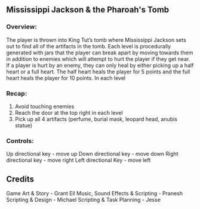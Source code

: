 ## Mississippi Jackson & the Pharoah's Tomb
### Overview:
The player is thrown into King Tut’s tomb where Mississippi Jackson sets out to find all of the artifacts in the tomb. Each level is procedurally generated with jars that the player can break apart by moving towards them in addition to enemies which will attempt to hurt the player if they get near. If a player is hurt by an enemy, they can only heal by either picking up a half heart or a full heart. The half heart heals the player for 5 points and the full heart heals the player for 10 points. In each level

### Recap:
1. Avoid touching enemies
2. Reach the door at the top right in each level
3. Pick up all 4 artifacts (perfume, burial mask, leopard head, anubis statue)


### Controls:
Up directional key - move up
Down directional key - move down
Right directional key - move right
Left directional Key - move left


## Credits
Game Art & Story - Grant Ell
Music, Sound Effects & Scripting - Pranesh
Scripting & Design - Michael
Scripting & Task Planning - Jesse
